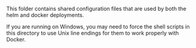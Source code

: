 This folder contains shared configuration files that are used by both the helm and docker deployments.

If you are running on Windows, you may need to force the shell scripts in this directory to use Unix line endings for them to work properly with Docker.

